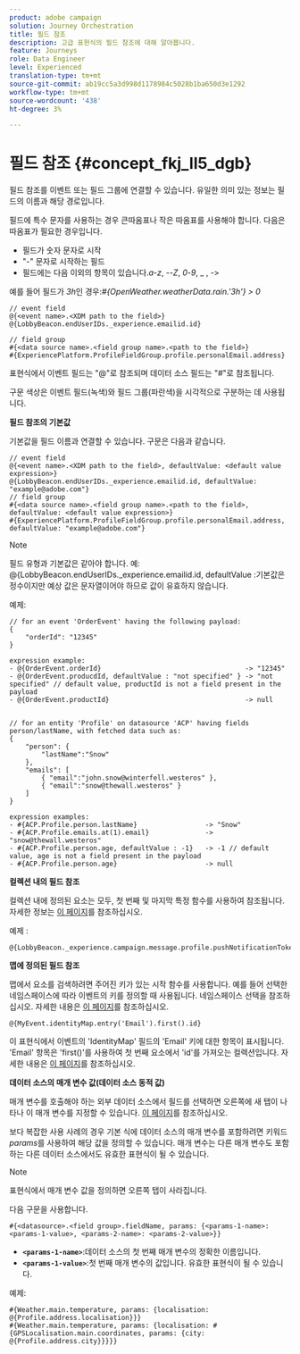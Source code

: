 ```yaml
---
product: adobe campaign
solution: Journey Orchestration
title: 필드 참조
description: 고급 표현식의 필드 참조에 대해 알아봅니다.
feature: Journeys
role: Data Engineer
level: Experienced
translation-type: tm+mt
source-git-commit: ab19cc5a3d998d1178984c5028b1ba650d3e1292
workflow-type: tm+mt
source-wordcount: '438'
ht-degree: 3%

---
```




# 필드 참조 {#concept_fkj_ll5_dgb}

필드 참조를 이벤트 또는 필드 그룹에 연결할 수 있습니다. 유일한 의미 있는 정보는 필드의 이름과 해당 경로입니다.

필드에 특수 문자를 사용하는 경우 큰따옴표나 작은 따옴표를 사용해야 합니다. 다음은 따옴표가 필요한 경우입니다.

* 필드가 숫자 문자로 시작
* &quot;-&quot; 문자로 시작하는 필드
* 필드에는 다음 이외의 항목이 있습니다._a_-_z_, _-_-_Z_, _0_-_9_, _ , _-_>

예를 들어 필드가 _3h_&#x200B;인 경우:_#{OpenWeather.weatherData.rain.&#39;3h&#39;} > 0_

```
// event field
@{<event name>.<XDM path to the field>}
@{LobbyBeacon.endUserIDs._experience.emailid.id}

// field group
#{<data source name>.<field group name>.<path to the field>}
#{ExperiencePlatform.ProfileFieldGroup.profile.personalEmail.address}
```

표현식에서 이벤트 필드는 &quot;@&quot;로 참조되며 데이터 소스 필드는 &quot;#&quot;로 참조됩니다.

구문 색상은 이벤트 필드(녹색)와 필드 그룹(파란색)을 시각적으로 구분하는 데 사용됩니다.

**필드 참조의 기본값**

기본값을 필드 이름과 연결할 수 있습니다. 구문은 다음과 같습니다.

```
// event field
@{<event name>.<XDM path to the field>, defaultValue: <default value expression>}
@{LobbyBeacon.endUserIDs._experience.emailid.id, defaultValue: "example@adobe.com"}
// field group
#{<data source name>.<field group name>.<path to the field>, defaultValue: <default value expression>}
#{ExperiencePlatform.ProfileFieldGroup.profile.personalEmail.address, defaultValue: "example@adobe.com"}
```

>[!NOTE]
>
>필드 유형과 기본값은 같아야 합니다. 예: @{LobbyBeacon.endUserIDs._experience.emailid.id, defaultValue :기본값은 정수이지만 예상 값은 문자열이어야 하므로    값이 유효하지 않습니다.

예제:

```
// for an event 'OrderEvent' having the following payload:
{
    "orderId": "12345"
}
 
expression example:
- @{OrderEvent.orderId}                                    -> "12345"
- @{OrderEvent.producdId, defaultValue : "not specified" } -> "not specified" // default value, productId is not a field present in the payload
- @{OrderEvent.productId}                                  -> null
 
 
// for an entity 'Profile' on datasource 'ACP' having fields person/lastName, with fetched data such as:
{
    "person": {
        "lastName":"Snow"
    },
    "emails": [
        { "email":"john.snow@winterfell.westeros" },
        { "email":"snow@thewall.westeros" }
    ]
}
 
expression examples:
- #{ACP.Profile.person.lastName}                 -> "Snow"
- #{ACP.Profile.emails.at(1).email}              -> "snow@thewall.westeros"
- #{ACP.Profile.person.age, defaultValue : -1}   -> -1 // default value, age is not a field present in the payload
- #{ACP.Profile.person.age}                      -> null
```

**컬렉션 내의 필드 참조**

컬렉션 내에 정의된 요소는 모두, 첫 번째 및 마지막 특정 함수를 사용하여 참조됩니다. 자세한 정보는 [이 페이지](../expression/collection-management-functions.md)를 참조하십시오.

예제 :

```
@{LobbyBeacon._experience.campaign.message.profile.pushNotificationTokens.all()
```

**맵에 정의된 필드 참조**

맵에서 요소를 검색하려면 주어진 키가 있는 시작 함수를 사용합니다. 예를 들어 선택한 네임스페이스에 따라 이벤트의 키를 정의할 때 사용됩니다. 네임스페이스 선택을 참조하십시오. 자세한 내용은 [이 페이지](../event/selecting-the-namespace.md)를 참조하십시오.

```
@{MyEvent.identityMap.entry('Email').first().id}
```

이 표현식에서 이벤트의 &#39;IdentityMap&#39; 필드의 &#39;Email&#39; 키에 대한 항목이 표시됩니다. &#39;Email&#39; 항목은 &#39;first()&#39;를 사용하여 첫 번째 요소에서 &#39;id&#39;를 가져오는 컬렉션입니다. 자세한 내용은 [이 페이지](../expression/collection-management-functions.md)를 참조하십시오.

**데이터 소스의 매개 변수 값(데이터 소스 동적 값)**

매개 변수를 호출해야 하는 외부 데이터 소스에서 필드를 선택하면 오른쪽에 새 탭이 나타나 이 매개 변수를 지정할 수 있습니다. [이 페이지](../expression/expressionadvanced.md)를 참조하십시오.

보다 복잡한 사용 사례의 경우 기본 식에 데이터 소스의 매개 변수를 포함하려면 키워드 _params_&#x200B;를 사용하여 해당 값을 정의할 수 있습니다. 매개 변수는 다른 매개 변수도 포함하는 다른 데이터 소스에서도 유효한 표현식이 될 수 있습니다.

>[!NOTE]
>
>표현식에서 매개 변수 값을 정의하면 오른쪽 탭이 사라집니다.

다음 구문을 사용합니다.

```
#{<datasource>.<field group>.fieldName, params: {<params-1-name>: <params-1-value>, <params-2-name>: <params-2-value>}}
```

* **`<params-1-name>`**:데이터 소스의 첫 번째 매개 변수의 정확한 이름입니다.
* **`<params-1-value>`**:첫 번째 매개 변수의 값입니다. 유효한 표현식이 될 수 있습니다.

예제:

```
#{Weather.main.temperature, params: {localisation: @{Profile.address.localisation}}}
#{Weather.main.temperature, params: {localisation: #{GPSLocalisation.main.coordinates, params: {city: @{Profile.address.city}}}}}
```
